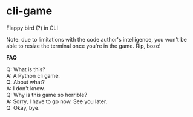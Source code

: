# cli-game
Flappy bird (?) in CLI  

Note: due to limitations with the code author's intelligence, you won't be able to resize the terminal once you're in the game. Rip, bozo!  

**FAQ**  

Q: What is this?  
A: A Python cli game.  
Q: About what?  
A: I don't know.  
Q: Why is this game so horrible?  
A: Sorry, I have to go now. See you later.  
Q: Okay, bye.  
